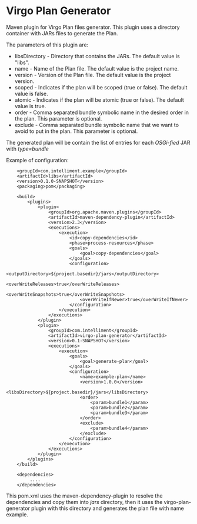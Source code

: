 Virgo Plan Generator
====================

Maven plugin for Virgo Plan files generator. This plugin uses a directory container with JARs files to generate the Plan.

The parameters of this plugin are:

* libsDirectory - Directory that contains the JARs. The default value is "libs". 
* name - Name of the Plan file. The default value is the project name.
* version - Version of the Plan file. The default value is the project version.
* scoped - Indicates if the plan will be scoped (true or false). The default value is false.
* atomic - Indicates if the plan will be atomic (true or false). The default value is true.
* order - Comma separated bundle symbolic name in the desired order in the plan. This parameter is optional.
* exclude - Comma separated bundle symbolic name that we want to avoid to put in the plan. This parameter is optional.

The generated plan will be contain the list of entries for each _OSGi-fied_ JAR with _type=bundle_

Example of configuration:

		<groupId>com.intelliment.example</groupId>
		<artifactId>libs</artifactId>
		<version>0.1.0-SNAPSHOT</version>
		<packaging>pom</packaging>
		
		<build>
			<plugins>
				<plugin>
					<groupId>org.apache.maven.plugins</groupId>
					<artifactId>maven-dependency-plugin</artifactId>
					<version>2.3</version>
					<executions>
						<execution>
							<id>copy-dependencies</id>
							<phase>process-resources</phase>
							<goals>
								<goal>copy-dependencies</goal>
							</goals>
							<configuration>
								<outputDirectory>${project.basedir}/jars</outputDirectory>
								<overWriteReleases>true</overWriteReleases>
								<overWriteSnapshots>true</overWriteSnapshots>
								<overWriteIfNewer>true</overWriteIfNewer>
							</configuration>
						</execution>
					</executions>
				</plugin>
				<plugin>
					<groupId>com.intelliment</groupId>
					<artifactId>virgo-plan-generator</artifactId>
					<version>0.1-SNAPSHOT</version>
					<executions>
						<execution>
							<goals>
								<goal>generate-plan</goal>
							</goals>
							<configuration>
								<name>example-plan</name>
								<version>1.0.0</version>
								<libsDirectory>${project.basedir}/jars</libsDirectory>
								<order>
									<param>bundle1</param>
									<param>bundle2</param>
									<param>bundle3</param>
								</order>
								<exclude>
									<param>bundle4</param>
								</exclude>
							</configuration>
						</execution>
					</executions>
				</plugin>
			</plugins>
		</build>
		
		<dependencies>
			 ....
		</dependencies>
		
This pom.xml uses the maven-dependency-plugin to resolve the dependencies and copy them into _jars_ directory, then it uses 
the virgo-plan-generator plugin with this directory and generates the plan file with name example.  